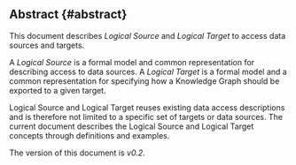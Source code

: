 ## Abstract {#abstract}

This document describes *Logical Source* and *Logical Target*
to access data sources and targets.

A *Logical Source* is a formal model and common representation
for describing access to data sources.
A *Logical Target* is
a formal model and a common representation 
for specifying how a Knowledge Graph should be exported to a given target. 

Logical Source and Logical Target reuses existing data access descriptions 
and is therefore not limited to a specific set of targets or data sources. 
The current document describes the Logical Source and Logical Target concepts 
through definitions and examples.

The version of this document is *v0.2*.
